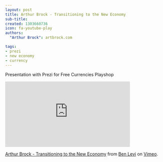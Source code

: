 ```yaml
---
layout: post
title: Arthur Brock - Transitioning to the New Economy
sub-title:
created: 1303660736
icon: fa-youtube-play
authors:
  "Arthur Brock": artbrock.com

tags:
- prezi
- new economy
- currency
---
```


Presentation with Prezi for Free Currencies Playshop

<iframe src="http://player.vimeo.com/video/17317074" width="400" height="210" frameborder="0"></iframe><p><a href="http://vimeo.com/17317074">Arthur Brock - Transitioning to the New Economy</a> from <a href="http://vimeo.com/user5355038">Ben Levi</a> on <a href="http://vimeo.com">Vimeo</a>.</p>

